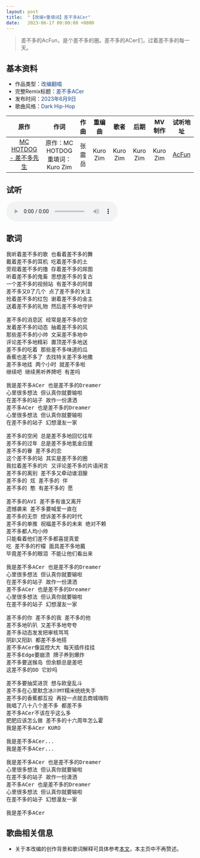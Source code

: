 ```yaml
---
layout: post
title:  "【改编+重填词】差不多ACer"
date:	2023-06-17 00:00:00 +0800
---
```


> 差不多的AcFun，是个差不多的圈。差不多的ACer们，过着差不多的每一天。

## 基本资料

* 作品类型：<font color="#194987">改编翻唱</font>
* 完整Remix标题：<font color="#194987">差不多ACer</font>
* 发布时间：<font color="#194987">2023年6月9日</font>
* 歌曲风格：<font color="#194987">Dark Hip-Hop</font>

| 原作 | 作词 | 作曲 | 重编曲 | 歌者 | 后期 | MV制作 | 试听地址 |
| :--: | :--: | :--: | :--: | :--: | :--: | :--: | :--: | 
| [MC HOTDOG - 差不多先生](https://www.acfun.cn/v/ac39098696) | 原作：MC HOTDOG<br>重填词：Kuro Zim | 张震岳 | Kuro Zim | Kuro Zim | Kuro Zim | Kuro Zim | [AcFun](https://www.acfun.cn/v/ac41547790) |

## 试听

<audio controls>
	<source src="/assets/audio/acer16.mp3" type="audio/mp3">
</audio>

## 歌词

<pre>
我听着差不多的歌 也看着差不多的舞
戴着差不多的耳机 吃着差不多的土
旁观着差不多的撸 存着差不多的屌图
听着差不多的鬼畜 思想差不多的复古
一个差不多的视频站 有差不多的阿普
差不多又D了几个 点了差不多的关注
抢着差不多的红包 谢着差不多的金主
送着差不多的礼物 然后差不多地守护

差不多的消息区 经常是差不多的空
发着差不多的动态 抽着差不多的风
那些差不多的小帅 文采差不多地中
评论差不多地精彩 置顶差不多地送
差不多的吃着 那些差不多味道的瓜
香蕉也差不多了 去找特关差不多地撒
差不多地挂 两个小时 就差不多啦
继续吧 继续黑听养牌吧 有差吗

我是差不多ACer 也是差不多的Dreamer
心里很多想法 但认真你就要输啦
在差不多的站子 故作一份潇洒
差不多ACer 也是差不多的Dreamer
心里很多想法 但认真你就要输啦
在差不多的站子 幻想漫友一家

差不多的空闲 总是差不多地回忆往年
差不多的过年 总是差不多地氪金应援
差不多的眷 差不多的恋
这个差不多的站 其实是差不多的圈
我拉着差不多的片 又评论差不多的片语闲言
差不多的离别 差不多又牵动谁泪腺
差不多的 炫 差不多的 伴
差不多的 憨 有差不多的 愿

差不多的AVI 差不多有谁又离开
遗憾袭来 差不多要喊爱一直在
差不多的无奈 控诉差不多的时代
差不多的单推 祝福差不多的未来 绝对不赖
差不多都人均小帅
只能看着他们差不多都喜提真爱
吃 差不多的柠檬 面具差不多地戴
毕竟差不多的眼泪 不能让他们看出来

我是差不多ACer 也是差不多的Dreamer
心里很多想法 但认真你就要输啦
在差不多的站子 故作一份潇洒
差不多ACer 也是差不多的Dreamer
心里很多想法 但认真你就要输啦
在差不多的站子 幻想漫友一家

差不多的你 差不多的我 差不多的他
差不多地叭叭 又差不多地夸夸
差不多动态发发把审核骂骂
阴趴又阳趴 都差不多地搭
差不多ACer像监控大大 每天插件挂挂
差不多Edge要崩溃 牌子养到爆炸
差不多要送猴岛 但余额总是差吧
这差不多的DD 它妙吗

差不多要抽奖进货 想与欧皇乱斗
差不多在心里默念冰川MT糯米统统失手
差不多的香蕉都互投 再投一点就去商城嗨购
我唱了八十八个差不多 都差不多
差不多ACer不该在乎这么多
肥肥应该怎么做 差不多的十六周年怎么霍
我是差不多ACer KURO

我是差不多ACer...
我是差不多ACer...

我是差不多ACer 也是差不多的Dreamer
心里很多想法 但认真你就要输啦
在差不多的站子 故作一份潇洒
差不多ACer 也是差不多的Dreamer
心里很多想法 但认真你就要输啦
在差不多的站子 幻想漫友一家

我是差不多ACer
</pre>

## 歌曲相关信息

* 关于本改编的创作背景和歌词解释可具体参考[本文](https://www.acfun.cn/a/ac41571015)，本主页中不再赘述。